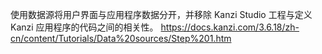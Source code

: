 使用数据源将用户界面与应用程序数据分开，并移除 Kanzi Studio 工程与定义 Kanzi 应用程序的代码之间的相关性。
https://docs.kanzi.com/3.6.18/zh-cn/content/Tutorials/Data%20sources/Step%201.htm
